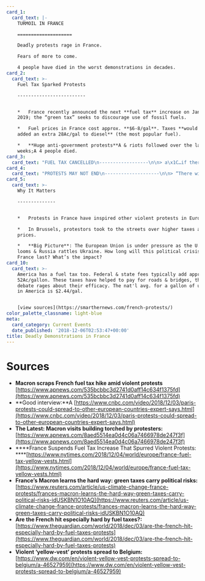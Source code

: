 ```yaml
---
card_1:
  card_text: |-
    TURMOIL IN FRANCE  

    ====================

    Deadly protests rage in France.

    Fears of more to come.

    4 people have died in the worst demonstrations in decades.
card_2:
  card_text: >-
    Fuel Tax Sparked Protests

    -------------------------


    *   France recently announced the next **fuel tax** increase on Jan. 1,
    2019; the “green tax” seeks to discourage use of fossil fuels.

    *   Fuel prices in France cost approx. **$6-8/gal**. Taxes **would have
    added an extra 28Ac/gal to diesel** (the most popular fuel).

    *   **Huge anti-government protests**A & riots followed over the last 3
    weeks;A 4 people died.
card_3:
  card_text: "FUEL TAX CANCELLED\n------------------\n\n> a\x1C…if there is such a level of anger … ita\x19s because we still have a lot of things to improve.a\x1D\n> \n> Pres. Macron speaking to French lawmakers Wednes. As the threat of more protests loom, lawmakers canceled the fuel tax from the 2019 budget. Macron didn't start the fuel tax - it dates back to 2014 and has gradually risen over the last few years. Regardless, Macron's critics say his policies favor the wealthy."
card_4:
  card_text: "PROTESTS MAY NOT END\n--------------------\n\n> “There will be more demonstrations. We remain mobilized.a\x1D\n> \n> Lionel Cucchi, protestor/spokesman. While the protests started because of the fuel tax, the anger ignited \\*other\\* protests varying from farmers wanting higher wages, to students, to truckers threatening to strike. One analyst described protestors as middle class & squeezed by the welfare state - paying high taxes but feeling few benefits."
card_5:
  card_text: >-
    Why It Matters

    --------------


    *   Protests in France have inspired other violent protests in Europe.

    *   In Brussels, protestors took to the streets over higher taxes and food
    prices.

    *   **Big Picture**: The European Union is under pressure as the U.K’s exit
    looms & Russia rattles Ukraine. How long will this political crisis in
    France last? What’s the impact?
card_10:
  card_text: >-
    America has a fuel tax too. Federal & state fees typically add approximately
    52Ac/gallon. These taxes have helped to pay for roads & bridges, though
    debate rages about their efficacy. The nat'l avg. for a gallon of unleaded
    in America is $2.44/gal.


    [view sources](https://smarthernews.com/french-protests/)
color_palette_classname: light-blue
meta:
  card_category: Current Events
  date_published: '2018-12-06T02:53:47+00:00'
title: Deadly Demonstrations in France
---
```

Sources
=======

*   **Macron scraps French fuel tax hike amid violent protests**  
    [https://www.apnews.com/535bcbbc3d2741d0aff14c634f1375fd](https://www.apnews.com/535bcbbc3d2741d0aff14c634f1375fd)
*   **Good interview:**A [https://www.cnbc.com/video/2018/12/03/paris-protests-could-spread-to-other-european-countries-expert-says.html](https://www.cnbc.com/video/2018/12/03/paris-protests-could-spread-to-other-european-countries-expert-says.html)
*   **The Latest: Macron visits building torched by protesters:**  
    [https://www.apnews.com/8aed5514ea0d4c06a7466978de247f3f](https://www.apnews.com/8aed5514ea0d4c06a7466978de247f3f)
*   ****France Suspends Fuel Tax Increase That Spurred Violent Protests:  
    ****[https://www.nytimes.com/2018/12/04/world/europe/france-fuel-tax-yellow-vests.html](https://www.nytimes.com/2018/12/04/world/europe/france-fuel-tax-yellow-vests.html)
*   **France’s Macron learns the hard way: green taxes carry political risks:**  
    [https://www.reuters.com/article/us-climate-change-france-protests/frances-macron-learns-the-hard-way-green-taxes-carry-political-risks-idUSKBN1O10AQ](https://www.reuters.com/article/us-climate-change-france-protests/frances-macron-learns-the-hard-way-green-taxes-carry-political-risks-idUSKBN1O10AQ)
*   **Are the French hit especially hard by fuel taxes?:**  
    [https://www.theguardian.com/world/2018/dec/03/are-the-french-hit-especially-hard-by-fuel-taxes-protests](https://www.theguardian.com/world/2018/dec/03/are-the-french-hit-especially-hard-by-fuel-taxes-protests)
*   **Violent ‘yellow-vest’ protests spread to Belgium:**  
    [https://www.dw.com/en/violent-yellow-vest-protests-spread-to-belgium/a-46527959](https://www.dw.com/en/violent-yellow-vest-protests-spread-to-belgium/a-46527959)